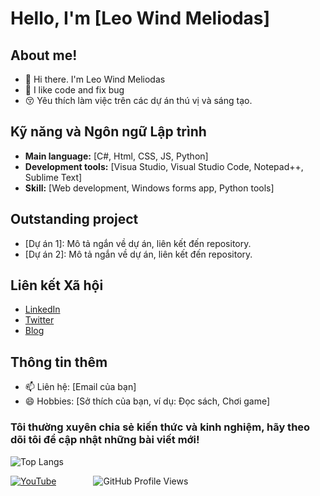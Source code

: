 # Hello, I'm [Leo Wind Meliodas]

## About me!
- 👋 Hi there. I'm Leo Wind Meliodas
- 🧡 I like code and fix bug
- 😚 Yêu thích làm việc trên các dự án thú vị và sáng tạo.

## Kỹ năng và Ngôn ngữ Lập trình
- **Main language:** [C#, Html, CSS, JS, Python]
- **Development tools:** [Visua Studio, Visual Studio Code, Notepad++, Sublime Text]
- **Skill:** [Web development, Windows forms app, Python tools]

## Outstanding project
- [Dự án 1]: Mô tả ngắn về dự án, liên kết đến repository.
- [Dự án 2]: Mô tả ngắn về dự án, liên kết đến repository.

## Liên kết Xã hội
- [LinkedIn](https://www.linkedin.com/in/yourusername)
- [Twitter](https://twitter.com/yourusername)
- [Blog](https://yourblog.com)

## Thông tin thêm
- 📫 Liên hệ: [Email của bạn]
- 😄 Hobbies: [Sở thích của bạn, ví dụ: Đọc sách, Chơi game]

### Tôi thường xuyên chia sẻ kiến thức và kinh nghiệm, hãy theo dõi tôi để cập nhật những bài viết mới!

![Top Langs](https://github-readme-stats.vercel.app/api/top-langs/?username=leowindmeliodas&layout=compact&theme=radical)

 
[![YouTube](https://img.shields.io/youtube/channel/subscribers/UCGEgw-cnTn3DopkF7vJBjWg?style=social)](https://www.youtube.com/@leowindmeliodas)&nbsp;&nbsp;&nbsp;&nbsp;&nbsp;&nbsp;&nbsp;&nbsp;&nbsp;&nbsp;&nbsp;&nbsp;&nbsp;&nbsp;&nbsp;![GitHub Profile Views](https://komarev.com/ghpvc/?username=leowindmeliodas)
